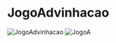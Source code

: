 # JogoAdvinhacao

![JogoAdvinhacao](https://user-images.githubusercontent.com/113316157/208271626-add61c83-058a-4170-b7fb-9a35f378f0b0.png)
![JogoA](https://user-images.githubusercontent.com/113316157/208271506-adf7e1d9-0831-46a6-90d5-7b930def5a4c.png)
